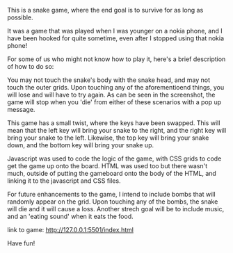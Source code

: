 This is a snake game, where the end goal is to survive for as long as possible.

It was a game that was played when I was younger on a nokia phone, and I have been hooked for quite sometime, even after I stopped using that nokia phone!

For some of us who might not know how to play it, here's a brief description of how to do so:

You may not touch the snake's body with the snake head, and may not touch the outer grids. Upon touching any of the aforementioend things, you will lose and will have to try again. As can be seen in the screenshot, the game will stop when you 'die' from either of these scenarios with a pop up message.

This game has a small twist, where the keys have been swapped. This will mean that the left key will bring your snake to the right, and the right key will bring your snake to the left. Likewise, the top key will bring your snake down, and the bottom key will bring your snake up.

Javascript was used to code the logic of the game, with CSS grids to code get the game up onto the board. HTML was used too but there wasn't much, outside of putting the gameboard onto the body of the HTML, and linking it to the javascript and CSS files.

For future enhancements to the game, I intend to include bombs that will randomly appear on the grid. Upon touching any of the bombs, the snake will die and it will cause a loss. Another strech goal will be to include music, and an 'eating sound' when it eats the food.

link to game: http://127.0.0.1:5501/index.html

Have fun!
